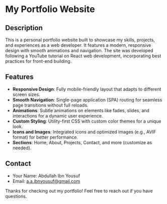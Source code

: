 # My Portfolio Website

## Description
This is a personal portfolio website built to showcase my skills, projects, and experiences as a web developer. It features a modern, responsive design with smooth animations and navigation. The site was developed following a YouTube tutorial on React web development, incorporating best practices for front-end building.

## Features
- **Responsive Design**: Fully mobile-friendly layout that adapts to different screen sizes.
- **Smooth Navigation**: Single-page application (SPA) routing for seamless page transitions without full reloads.
- **Animations**: Subtle animations on elements like fades, slides, and interactions for a dynamic user experience.
- **Custom Styling**: Utility-first CSS with custom color themes for a unique look.
- **Icons and Images**: Integrated icons and optimized images (e.g., AVIF format) for better performance.
- **Sections**: Home, About, Projects, Contact, and more (customize as needed).

## Contact
- Your Name: Abdullah Ibn Yousuf
- Email: a.a.ibnyousuf@gmail.com

Thanks for checking out my portfolio! Feel free to reach out if you have questions.